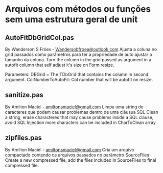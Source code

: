 # Arquivos com métodos ou funções sem uma estrutura geral de unit

## AutoFitDbGridCol.pas
By Wanderson S Fróes - Wandersobfroea@outlook.com
Ajusta a coluna no grid passados como parâmetros para ter a propriedade de auto ajustar o tamanho da coluna.
Turn the column in the grid passed as argument in a autofit column that self adjust it's size on Form resize.

Parameters: 
  DBGrid = The TDbGrid that contains the column in second argument.
  ColNumberToAutoFit: Col number that will be autofit on resize.
  
## sanitize.pas
By Amilton Maciel - amiltonsmaciel@gmail.com
Limpa uma string de caracteres que podem causar problemas dentro de uma cláusua SQL
Clean a string, erase characteres that may cause problems inside a SQL clause, avoid SQL Injection more characters can be included in CharToClean array

## zipfiles.pas
By Amilton Maciel - amiltonsmaciel@gmail.com
Cria um arquivo compactado contendo os arquivos passados no parâmetro SourceFiles
Create a new compressed file, add the files included in SourceFiles to final compressed file.